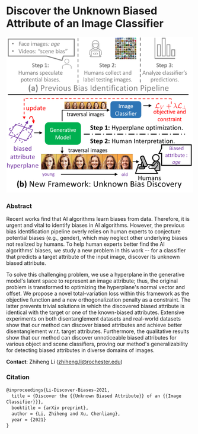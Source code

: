 # Discover the Unknown Biased Attribute of an Image Classifier

<img src="images/teaser.pdf" alt="teaser" style="zoom:200%;" />



### Abstract

Recent works find that AI algorithms learn biases from data. Therefore, it is urgent and vital to identify biases in AI algorithms. However, the previous bias identification pipeline overly relies on human experts to conjecture potential biases (e.g., gender), which may neglect other underlying biases not realized by humans. To help human experts better find the AI algorithms' biases, we study a new problem in this work -- for a classifier that predicts a target attribute of the input image, discover its unknown biased attribute.



To solve this challenging problem, we use a hyperplane in the generative model's latent space to represent an image attribute; thus, the original problem is transformed to optimizing the hyperplane's normal vector and offset. We propose a novel total-variation loss within this framework as the objective function and a new orthogonalization penalty as a constraint. The latter prevents trivial solutions in which the discovered biased attribute is identical with the target or one of the known-biased attributes. Extensive experiments on both disentanglement datasets and real-world datasets show that our method can discover biased attributes and achieve better disentanglement w.r.t. target attributes. Furthermore, the qualitative results show that our method can discover unnoticeable biased attributes for various object and scene classifiers, proving our method's generalizability for detecting biased attributes in diverse domains of images. 



**Contact**: Zhiheng Li (zhiheng.li@rochester.edu)



### Citation

```
@inproceedings{Li-Discover-Biases-2021,
  title = {Discover the {{Unknown Biased Attribute}} of an {{Image Classifier}}},
  booktitle = {arXiv preprint},
  author = {Li, Zhiheng and Xu, Chenliang},
  year = {2021}
}
```

